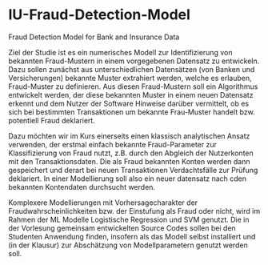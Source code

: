 # IU-Fraud-Detection-Model
Fraud Detection Model for Bank and Insurance Data

Ziel der Studie ist es ein numerisches Modell zur Identifizierung von bekannten Fraud-Mustern in einem vorgegebenen Datensatz zu entwickeln. Dazu sollen zunächst aus unterschiedlichen Datensätzen (von Banken und Versicherungen) bekannte 
Muster extrahiert werden, welche es erlauben, Fraud-Muster zu definieren. Aus diesen Fraud-Mustern soll ein  Algorithmus entwickelt werden, der diese bekannten Muster in einem neuen Datensatz erkennt und dem Nutzer der Software Hinweise darüber vermittelt, ob es sich bei bestimmten Transaktionen um bekannte Frau-Muster handelt bzw. potentiell Fraud deklariert.

Dazu möchten wir im Kurs einerseits einen klassisch analytischen Ansatz verwenden, der erstmal einfach bekannte Fraud-Parameter zur Klassifizierung von Fraud nutzt, z.B. durch den Abgleich der Nutzerkonten mit den Transaktionsdaten. Die als Fraud bekannten Konten werden dann gespeichert und derart bei neuen Transaktionen Verdachtsfälle zur Prüfung deklariert. In einer Modellierung soll also ein neuer datensatz nach cden bekannten Kontendaten durchsucht werden.

Komplexere Modellierungen mit Vorhersagecharakter der Fraudwahrscheinlichkeiten bzw. der Einstufung als Fraud oder nicht, wird im Rahmen der ML Modelle Logistische Regression und SVM genutzt. Die in der Vorlesung gemeinsam entwickelten Source Codes sollen bei den Studenten Anwendung finden, insofern als das Modell selbst installiert und (in der Klausur) zur Abschätzung von Modellparametern genutzt werden soll.

